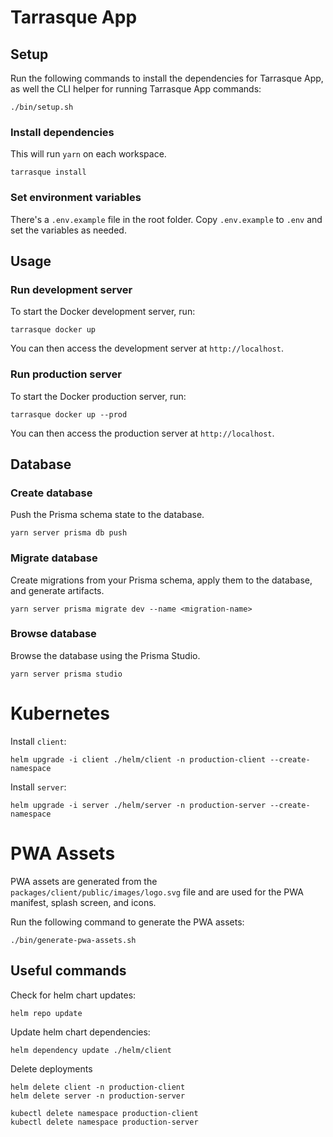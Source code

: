 # Tarrasque App

## Setup

Run the following commands to install the dependencies for Tarrasque App, as well the CLI helper for running Tarrasque App commands:

    ./bin/setup.sh

### Install dependencies

This will run `yarn` on each workspace.

    tarrasque install

### Set environment variables

There's a `.env.example` file in the root folder. Copy `.env.example` to `.env` and set the variables as needed.

## Usage

### Run development server

To start the Docker development server, run:

    tarrasque docker up

You can then access the development server at `http://localhost`.

### Run production server

To start the Docker production server, run:

    tarrasque docker up --prod

You can then access the production server at `http://localhost`.

## Database

### Create database

Push the Prisma schema state to the database.

    yarn server prisma db push

### Migrate database

Create migrations from your Prisma schema, apply them to the database, and generate artifacts.

    yarn server prisma migrate dev --name <migration-name>

### Browse database

Browse the database using the Prisma Studio.

    yarn server prisma studio

# Kubernetes

Install `client`:

    helm upgrade -i client ./helm/client -n production-client --create-namespace

Install `server`:

    helm upgrade -i server ./helm/server -n production-server --create-namespace

# PWA Assets

PWA assets are generated from the `packages/client/public/images/logo.svg` file and are used for the PWA manifest, splash screen, and icons.

Run the following command to generate the PWA assets:

    ./bin/generate-pwa-assets.sh

## Useful commands

Check for helm chart updates:

    helm repo update

Update helm chart dependencies:

    helm dependency update ./helm/client

Delete deployments

    helm delete client -n production-client
    helm delete server -n production-server

    kubectl delete namespace production-client
    kubectl delete namespace production-server
